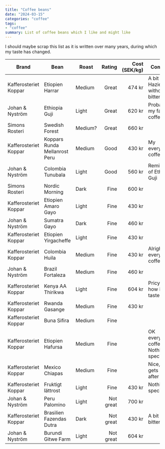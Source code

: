```yaml
---
title: "Coffee beans"
date: "2024-03-15"
categories: "coffee"
tags:
- "coffee"
summary: List of coffee beans which I like and might like
---
```


I should maybe scrap this list as it is written over many years, during which my
taste has changed.

| **Brand**             | **Bean**                      | **Roast** | **Rating** | **Cost (SEK/kg)** | **Comment**                                         |
|-----------------------|-------------------------------|-----------|-----------:|------------------:|-----------------------------------------------------|
| Kafferosteriet Koppar | Etiopien Harrar               | Medium    |      Great |            474 kr | A bit like Hazienda without the bitterness          |
| Johan & Nyström       | Ethiopia Guji                 | Light     |      Great |            620 kr | Probably my favorite coffee                         |
| Simons Rosteri        | Swedish Forest                | Medium?   |      Great |            660 kr |                                                     |
| Kafferosteriet Koppar | Koppars Runda Mellanrost Peru | Medium    |       Good |            430 kr | My everyday coffee                                  |
| Johan & Nyström       | Colombia Tunubala             | Light     |       Good |            560 kr | Reminiscent of Ethiopia Guji                        |
| Simons Rosteri        | Nordic Morning                | Dark      |       Fine |            600 kr |                                                     |
| Kafferosteriet Koppar | Etiopien Amaro Gayo           | Light     |       Fine |            430 kr |                                                     |
| Johan & Nyström       | Sumatra Gayo                  | Dark      |       Fine |            460 kr |                                                     |
| Kafferosteriet Koppar | Etiopien Yirgacheffe          | Light     |       Fine |            430 kr |                                                     |
| Kafferosteriet Koppar | Colombia Huila                | Medium    |       Fine |            430 kr | Alright everyday coffee                             |
| Johan & Nyström       | Brazil Fortaleza              | Medium    |       Fine |            460 kr |                                                     |
| Kafferosteriet Koppar | Kenya AA Thirikwa             | Light     |       Fine |            604 kr | Pricy for how it tastes                             |
| Kafferosteriet Koppar | Rwanda Gasange                | Medium    |       Fine |            430 kr |                                                     |
| Kafferosteriet Koppar | Buna Sifira                   | Medium    |       Fine |                   |                                                     |
| Kafferosteriet Koppar | Etiopien Hafursa              | Medium    |       Fine |                   | OK everyday coffee. Nothing special                 |
| Kafferosteriet Koppar | Mexico Chiapas                | Medium    |       Fine |                   | Nice, but gets boring after a while                 |
| Kafferosteriet Koppar | Fruktigt lättrost             | Light     |       Fine |            430 kr | Nothing special                                     |
| Johan & Nyström       | Peru Palomino                 | Light     |  Not great |            700 kr |                                                     |
| Kafferosteriet Koppar | Brasilien Fazendas Dutra      | Dark      |  Not great |            430 kr | A bit too bitter                                    |
| Johan & Nyström       | Burundi Gitwe Farm            | Light     |  Not great |            604 kr |                                                     |
